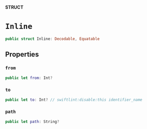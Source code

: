**STRUCT**

# `Inline`

```swift
public struct Inline: Decodable, Equatable
```

## Properties
### `from`

```swift
public let from: Int?
```

### `to`

```swift
public let to: Int? // swiftlint:disable:this identifier_name
```

### `path`

```swift
public let path: String?
```

